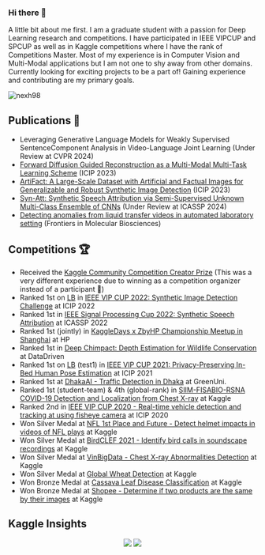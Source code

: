 ### Hi there 👋

A little bit about me first. I am a graduate student with a passion for Deep Learning research and competitions. I have participated in IEEE VIPCUP and SPCUP as well as in Kaggle competitions where I have the rank of Competitions Master. Most of my experience is in Computer Vision and Multi-Modal applications but I am not one to shy away from other domains. Currently looking for exciting projects to be a part of! Gaining experience and contributing are my primary goals.

![nexh98](https://road-to-kaggle-grandmaster.vercel.app/api/simple/nexh98)

## Publications 📖
- Leveraging Generative Language Models for Weakly Supervised SentenceComponent Analysis in Video-Language Joint Learning (Under Review at CVPR 2024)
- [Forward Diffusion Guided Reconstruction as a Multi-Modal Multi-Task Learning Scheme](https://ieeexplore.ieee.org/abstract/document/10222929/) (ICIP 2023)
- [ArtiFact: A Large-Scale Dataset with Artificial and Factual Images for Generalizable and Robust Synthetic Image Detection](https://arxiv.org/pdf/2302.11970.pdf) (ICIP 2023)
- [Syn-Att: Synthetic Speech Attribution via Semi-Supervised Unknown Multi-Class Ensemble of CNNs](https://arxiv.org/pdf/2309.08146.pdf) (Under Review at ICASSP 2024)
- [Detecting anomalies from liquid transfer videos in automated laboratory setting](https://www.frontiersin.org/articles/10.3389/fmolb.2023.1147514/full) (Frontiers in Molecular Biosciences)

## Competitions 🏆
- Received the [Kaggle Community Competition Creator Prize](https://www.kaggle.com/discussions/general/343079) (This was a very different experience due to winning as a competition organizer instead of a participant 🧐) 
- Ranked 1st on [LB](https://www.flickr.com/photos/196917181@N04/52490008351/in/dateposted-public/) in [IEEE VIP CUP 2022: Synthetic Image Detection Challenge](https://grip-unina.github.io/vipcup2022/) at ICIP 2022
- Ranked 1st in [IEEE Signal Processing Cup 2022: Synthetic Speech Attribution](https://signalprocessingsociety.org/community-involvement/ieee-signal-processing-cup-2022) at ICASSP 2022
- Ranked 1st (jointly) in [KaggleDays x ZbyHP Championship Meetup in Shanghai](https://kaggledays.com/championship/winnersboard/) at HP
- Ranked 1st in [Deep Chimpact: Depth Estimation for Wildlife Conservation](https://www.drivendata.org/competitions/82/competition-wildlife-video-depth-estimation/) at DataDriven
- Ranked 1st on [LB](https://flic.kr/p/2oEfdGF) (test1) in [IEEE VIP CUP 2021: Privacy-Preserving In-Bed Human Pose Estimation](https://web.northeastern.edu/ostadabbas/2021/05/06/vip-cup-2021/) at ICIP 2021
- Ranked 1st at [DhakaAI - Traffic Detection in Dhaka](https://www.facebook.com/dhaka.ai.bd/posts/194411675415466) at GreenUni.
- Ranked 1st (student-team) & 4th (global-rank) in [SIIM-FISABIO-RSNA COVID-19 Detection and Localization from Chest X-ray](https://www.kaggle.com/c/siim-covid19-detection/leaderboard) at Kaggle
- Ranked 2nd in [IEEE VIP CUP 2020 - Real-time vehicle detection and tracking at using fisheye camera](https://signalprocessingsociety.org/community-involvement/vip-cup-2020-icip-2020) at ICIP 2020
- Won Silver Medal at [NFL 1st Place and Future - Detect helmet impacts in videos of NFL plays](https://www.kaggle.com/c/nfl-impact-detection/leaderboard) at Kaggle
- Won Silver Medal at [BirdCLEF 2021 - Identify bird calls in soundscape recordings](https://www.kaggle.com/c/birdclef-2021/leaderboard) at Kaggle
- Won Silver Medal at [VinBigData - Chest X-ray Abnormalities Detection](https://www.kaggle.com/c/birdclef-2021/leaderboard) at Kaggle
- Won Silver Medal at [Global Wheat Detection](https://www.kaggle.com/competitions/global-wheat-detection) at Kaggle
- Won Bronze Medal at [Cassava Leaf Disease Classification](https://www.kaggle.com/competitions/cassava-leaf-disease-classification/leaderboard) at Kaggle
- Won Bronze Medal at [Shopee - Determine if two products are the same by their images](https://www.kaggle.com/competitions/shopee-product-matching/leaderboard) at Kaggle

<!--### Academic Projects
- 
-->

## Kaggle Insights
<div align="center"> 
  <img src=https://road-to-kaggle-grandmaster.vercel.app/api/badges/nexh98/competition/light/>
  <img src=https://road-to-kaggle-grandmaster.vercel.app/api/badges/nexh98/discussion/light/>
</div>
<!--
**Najib-Haq/Najib-Haq** is a ✨ _special_ ✨ repository because its `README.md` (this file) appears on your GitHub profile.

Here are some ideas to get you started:

- 🔭 I’m currently working on ...
- 🌱 I’m currently learning ...
- 👯 I’m looking to collaborate on ...
- 🤔 I’m looking for help with ...
- 💬 Ask me about ...
- 📫 How to reach me: ...
- 😄 Pronouns: ...
- ⚡ Fun fact: ...
-->
